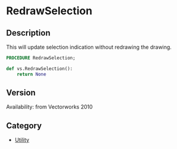 # RedrawSelection

## Description
This will update selection indication without redrawing the drawing.

```pascal
PROCEDURE RedrawSelection;
```

```python
def vs.RedrawSelection():
    return None
```

## Version
Availability: from Vectorworks 2010

## Category
* [Utility](../Categories/Utility.md)
